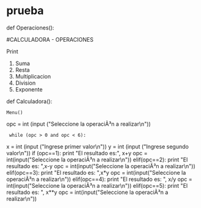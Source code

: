 prueba
======
def Operaciones():

 #CALCULADORA - OPERACIONES
   
   Print
1) Suma
2) Resta
3) Multiplicacion
4) Division
5) Exponente


def Calculadora():

    Menu()

opc = int (input ("Seleccione la operaciÃ³n a realizar\n"))
   
     while (opc > 0 and opc < 6):

x = int (input ("Ingrese primer valor\n"))
y = int (input ("Ingrese segundo valor\n"))
    if (opc==1):
            print "El resultado es:", x+y
            opc = int(input("Seleccione la operaciÃ³n a realizar\n"))
        elif(opc==2):
            print "El resultado es: ",x-y
            opc = int(input("Seleccione la operaciÃ³n a realizar\n"))
        elif(opc==3):
            print "El resultado es: ",x*y
            opc = int(input("Seleccione la operaciÃ³n a realizar\n"))
        elif(opc==4):
            print "El resultado es: ", x/y
            opc = int(input("Seleccione la operaciÃ³n a realizar\n"))
        elif(opc==5):
            print "El resultado es: ", x**y
            opc = int(input("Seleccione la operaciÃ³n a realizar\n"))
